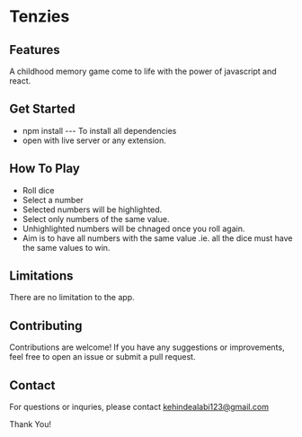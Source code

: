 # Tenzies
## Features
A childhood memory game come to life with the power of javascript and react.

## Get Started
- npm install --- To install all dependencies
- open with live server or any extension.

## How To Play
- Roll dice
- Select a number
- Selected numbers will be highlighted.
- Select only numbers of the same value.
- Unhighlighted numbers will be chnaged once you roll again.
- Aim is to have all numbers with the same value .ie. all the dice must have the same values to win.

## Limitations
There are no limitation to the app.

## Contributing
Contributions are welcome! If you have any suggestions or improvements, feel free to open an issue or submit a pull request.

## Contact
For questions or inquries, please contact <a href="mailto:kehindealabi123@gmail.com" target="_blank">kehindealabi123@gmail.com<a>

Thank You!